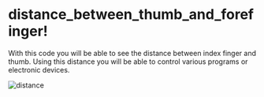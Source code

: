 # distance_between_thumb_and_forefinger!
With this code you will be able to see the distance between index finger and thumb.
Using this distance you will be able to control various programs or electronic devices.


![distance](https://user-images.githubusercontent.com/108608456/214777455-40ccc80d-b7ad-4445-91e5-a1b4fe94827b.JPG)
